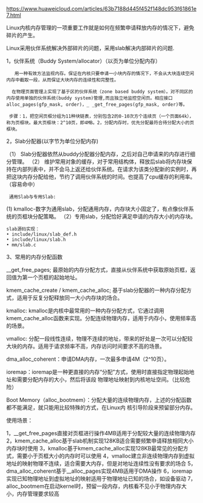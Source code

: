 https://www.huaweicloud.com/articles/63b7188d445f452f148dc953f61861e7.html

Linux内核内存管理的一项重要工作就是如何在频繁申请释放内存的情况下，避免碎片的产生。

Linux采用伙伴系统解决外部碎片的问题，采用slab解决内部碎片的问题.

1，伙伴系统（Buddy System/allocator）（以页为单位分配内存）

       用一种有效方法监视内存。保证在内核只要申请一小块内存的情况下，不会从大块连续空闲内存中截取一段，从而保证大块内存的连续性和完整性。

      在物理页面管理上实现了基于区的伙伴系统（zone based buddy system）。对不同区的内存使用单独的伙伴系统(buddy system)管理,而且独立地监控空闲页。相应接口alloc_pages(gfp_mask, order)，_ _get_free_pages(gfp_mask, order)等。

     步骤：1，把空闲页框分组为11种块链表，分别包含2的0-10次方个连续页（一个页面64k），称为页框块。最大页框块：2^10页，即4MB。2，分配内存时，优先分配最符合待分配大小的页框块。

2，Slab分配器(以字节为单位分配内存)

  （1） Slab分配器依然从buddy分配器分配内存，之后对自己申请来的内存进行细分管理。
    （2） 维护常用对象的缓存，对于常用结构体，释放后slab将内存块保持在内部列表中，并不会马上返还给伙伴系统。在请求为该类分配新的实例时，再把这块内存分配给他，节约了调用伙伴系统的时间。也提高了cpu缓存的利用率。（容易命中）

     通用Slab与专用Slab:
  (1) kmalloc-数字为通用slab，分配通用内存，内存块大小固定了，有点像伙伴系统的页框块分配策略。
   （2）专用slab，分配恰好满足申请的内存大小的内存块。

    slab源码实现：
	• include/linux/slab_def.h
	• include/linux/slab.h
	• mm/slab.c


3、常用的内存分配函数

__get_free_pages;  最原始的内存分配方式，直接从伙伴系统中获取原始页框，返回值为第一个页框的起始地址。

kmem_cache_create / kmem_cache_alloc;  基于slab分配器的一种内存分配方式，适用于反复分配释放同一大小内存块的场合。

kmalloc: kmalloc是内核中最常用的一种内存分配方式，它通过调用kmem_cache_alloc函数来实现。分配连续物理内存，适用于内存小，使用频率高的场景。

vmalloc: 分配一段线性连续，物理不连续的地址，带来的好处是一次可以分配较大块的内存。适用于请求频率不高，内存访问时间要求不高的场景。

dma_alloc_coherent：申请DMA内存，一次最多申请4M（2^10页）。

ioremap：ioremap是一种更直接的内存“分配”方式，使用时直接指定物理起始地址和需要分配内存的大小，然后将该段 物理地址映射到内核地址空间。（比较危险）

Boot Memory（alloc_bootmem）：分配大量的连续物理内存，上述的分配函数都不能满足，就只能用比较特殊的方式，在Linux内 核引导阶段来预留部分内存。


使用场景：

1，__get_free_pages直接对页框进行操作4MB适用于分配较大量的连续物理内存
2，kmem_cache_alloc基于slab机制实现128KB适合需要频繁申请释放相同大小内存块时使用
3，kmalloc基于kmem_cache_alloc实现128KB最常见的分配方式，需要小于页框大小的内存时可以使用
4，vmalloc建立非连续物理内存到虚拟地址的映射物理不连续，适合需要大内存，但是对地址连续性没有要求的场合
5，dma_alloc_coherent基于__alloc_pages实现4MB适用于DMA操作
6，ioremap实现已知物理地址到虚拟地址的映射适用于物理地址已知的场合，如设备驱动
7，alloc_bootmem在启动kernel时，预留一段内存，内核看不见小于物理内存大小，内存管理要求较高
